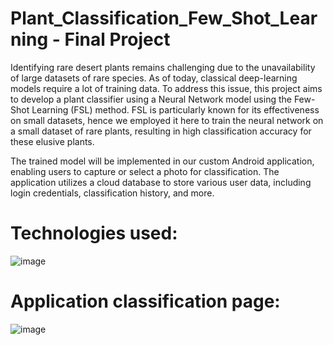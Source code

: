 # Plant_Classification_Few_Shot_Learning - Final Project

Identifying rare desert plants remains challenging due to the unavailability of large datasets of rare species. As of today, classical deep-learning models require a lot of training data. To address this issue, this project aims to develop a plant classifier using a Neural Network model using the Few-Shot Learning (FSL) method. FSL is particularly known for its effectiveness on small datasets, hence we employed it here to train the neural network on a small dataset of rare plants, resulting in high classification accuracy for these elusive plants.

The trained model will be implemented in our custom Android application, enabling users to capture or select a photo for classification. The application utilizes a cloud database to store various user data, including login credentials, classification history, and more.


# Technologies used:

![image](https://github.com/FadiAmon/Plant_Classification_Few_Shot_Learning/assets/73430261/4ad0f5b0-3984-4f63-885a-a6c0d53ddbdb)


# Application classification page:


![image](https://github.com/FadiAmon/Plant_Classification_Few_Shot_Learning/assets/73430261/ad777ead-60b3-4912-9737-a90779d2bdf5)

